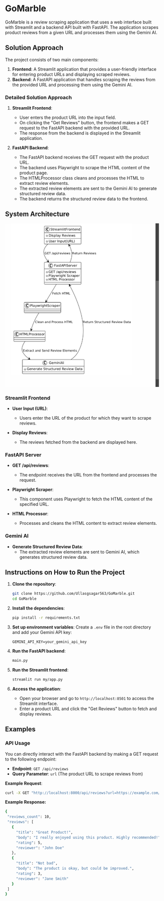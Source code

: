 # GoMarble

GoMarble is a review scraping application that uses a web interface built with Streamlit and a backend API built with FastAPI. The application scrapes product reviews from a given URL and processes them using the Gemini AI.

## Solution Approach

The project consists of two main components:
1. **Frontend**: A Streamlit application that provides a user-friendly interface for entering product URLs and displaying scraped reviews.
2. **Backend**: A FastAPI application that handles scraping the reviews from the provided URL and processing them using the Gemini AI.

### Detailed Solution Approach

1. **Streamlit Frontend**:
    - User enters the product URL into the input field.
    - On clicking the "Get Reviews" button, the frontend makes a GET request to the FastAPI backend with the provided URL.
    - The response from the backend is displayed in the Streamlit application.

2. **FastAPI Backend**:
    - The FastAPI backend receives the GET request with the product URL.
    - The backend uses Playwright to scrape the HTML content of the product page.
    - The HTMLProcessor class cleans and processes the HTML to extract review elements.
    - The extracted review elements are sent to the Gemini AI to generate structured review data.
    - The backend returns the structured review data to the frontend.

## System Architecture

![System Architecture](./docs/system_architecture.png)

### Streamlit Frontend

- **User Input (URL)**:
    - Users enter the URL of the product for which they want to scrape reviews.
    
- **Display Reviews**:
    - The reviews fetched from the backend are displayed here.

### FastAPI Server

- **GET /api/reviews**:
    - The endpoint receives the URL from the frontend and processes the request.
    
- **Playwright Scraper**:
    - This component uses Playwright to fetch the HTML content of the specified URL.
    
- **HTML Processor**:
    - Processes and cleans the HTML content to extract review elements.

### Gemini AI

- **Generate Structured Review Data**:
    - The extracted review elements are sent to Gemini AI, which generates structured review data.


## Instructions on How to Run the Project

1. **Clone the repository**:
    ```sh
    git clone https://github.com/Ullasgsagar563/GoMarble.git
    cd GoMarble
    ```

2. **Install the dependencies**:
    ```sh
    pip install -r requirements.txt
    ```

3. **Set up environment variables**:
    Create a `.env` file in the root directory and add your Gemini API key:
    ```env
    GEMINI_API_KEY=your_gemini_api_key
    ```

4. **Run the FastAPI backend**:
    ```sh
    main.py
    ```

5. **Run the Streamlit frontend**:
    ```sh
    streamlit run my/app.py
    ```

6. **Access the application**:
    - Open your browser and go to `http://localhost:8501` to access the Streamlit interface.
    - Enter a product URL and click the "Get Reviews" button to fetch and display reviews.

## Examples

### API Usage
You can directly interact with the FastAPI backend by making a GET request to the following endpoint:

- **Endpoint**: `GET /api/reviews`
- **Query Parameter**: `url` (The product URL to scrape reviews from)

**Example Request**:
```sh
curl -X GET "http://localhost:8000/api/reviews?url=https://example.com/product"
```
 **Example Response:**
 ```sh
 {
  "reviews_count": 10,
  "reviews": [
    {
      "title": "Great Product!",
      "body": "I really enjoyed using this product. Highly recommended!",
      "rating": 5,
      "reviewer": "John Doe"
    },
    {
      "title": "Not bad",
      "body": "The product is okay, but could be improved.",
      "rating": 3,
      "reviewer": "Jane Smith"
    }
  ]
}
```
